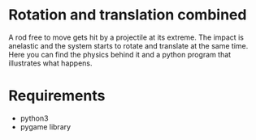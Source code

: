 # Rotation and translation combined
A rod free to move gets hit by a projectile at its extreme. The impact is anelastic and the system starts to rotate and translate at the same time. Here you can find the physics behind it and a python program that illustrates what happens.

# Requirements
- python3 
- pygame library
